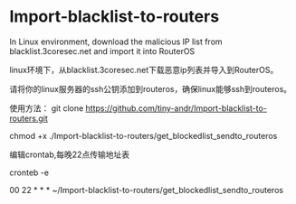 # Import-blacklist-to-routers
In Linux environment, download the malicious IP list from blacklist.3coresec.net and import it into RouterOS

linux环境下，从blacklist.3coresec.net下载恶意ip列表并导入到RouterOS。

请将你的linux服务器的ssh公钥添加到routeros，确保linux能够ssh到routeros。

使用方法：
git clone https://github.com/tiny-andr/Import-blacklist-to-routers.git

chmod +x ./Import-blacklist-to-routers/get_blockedlist_sendto_routeros

编辑crontab,每晚22点传输地址表

cronteb -e

00 22 * * * ~/Import-blacklist-to-routers/get_blockedlist_sendto_routeros
